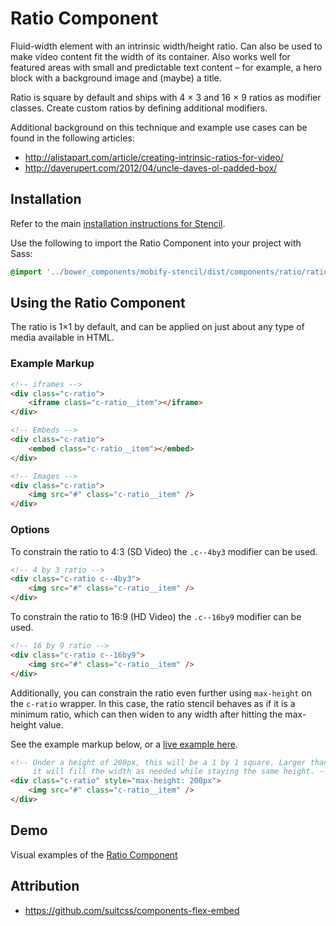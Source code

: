# Ratio Component

Fluid-width element with an intrinsic width/height ratio. Can also be used to make video content fit the width of its container. Also works well for featured areas with small and predictable text content – for example, a hero block with a background image and (maybe) a title.

Ratio is square by default and ships with 4 × 3 and 16 × 9 ratios as modifier classes. Create custom ratios by defining additional modifiers.

Additional background on this technique and example use cases can be found in the following articles:

* http://alistapart.com/article/creating-intrinsic-ratios-for-video/
* http://daverupert.com/2012/04/uncle-daves-ol-padded-box/


## Installation

Refer to the main [installation instructions for Stencil](https://github.com/mobify/stencil#installation).

Use the following to import the Ratio Component into your project with Sass:

```scss
@import '../bower_components/mobify-stencil/dist/components/ratio/ratio';
```


## Using the Ratio Component

The ratio is 1×1 by default, and can be applied on just about any type of media available in HTML.


### Example Markup

```html
<!-- iframes -->
<div class="c-ratio">
    <iframe class="c-ratio__item"></iframe>
</div>

<!-- Embeds -->
<div class="c-ratio">
    <embed class="c-ratio__item"></embed>
</div>

<!-- Images -->
<div class="c-ratio">
    <img src="#" class="c-ratio__item" />
</div>
```


### Options

To constrain the ratio to 4:3 (SD Video) the `.c--4by3` modifier can be used.

```html
<!-- 4 by 3 ratio -->
<div class="c-ratio c--4by3">
    <img src="#" class="c-ratio__item" />
</div>
```

To constrain the ratio to 16:9 (HD Video) the `.c--16by9` modifier can be used.

```html
<!-- 16 by 9 ratio -->
<div class="c-ratio c--16by9">
    <img src="#" class="c-ratio__item" />
</div>
```

Additionally, you can constrain the ratio even further using `max-height` on the `c-ratio` wrapper. In this case, the ratio stencil behaves as if it is a minimum ratio, which can then widen to any width after hitting the max-height value.

See the example markup below, or a [live example here](https://mobify.github.io/stencil/visual/components/ratio/index.html).

```html
<!-- Under a height of 200px, this will be a 1 by 1 square. Larger than that,
     it will fill the width as needed while staying the same height. -->
<div class="c-ratio" style="max-height: 200px">
    <img src="#" class="c-ratio__item" />
</div>
```


## Demo

Visual examples of the [Ratio Component](https://mobify.github.io/stencil/visual/components/ratio/index.html)


## Attribution

* https://github.com/suitcss/components-flex-embed
